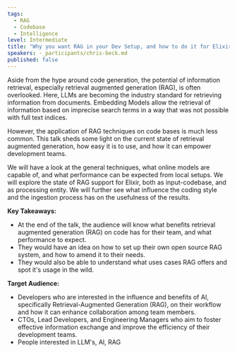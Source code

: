 ```yaml
---
tags:
  - RAG
  - Codebase
  - Intelligence
level: Intermediate
title: "Why you want RAG in your Dev Setup, and how to do it for Elixir"
speakers: -_participants/chris-beck.md
published: false
---
```

Aside from the hype around code generation, the potential of information retrieval, especially retrieval augmented generation (RAG), is often overlooked. Here, LLMs are  becoming the industry standard for retrieving information from documents. Embedding Models allow the retrieval of information based on imprecise search terms in a way that was not possible with full text indices.

However, the application of RAG techniques on code bases is much less common. This talk sheds some light on the current state of retrieval augmented generation, how easy it is to use, and how it can empower development teams.

We will have a look at the general techniques, what online models are capable of, and what performance can be expected from local setups. We will explore the state of RAG support for Elixir, both as input-codebase, and as processing entity. We will further see what influence the coding style and the ingestion process has on the usefulness of the results.

**Key Takeaways:**
- At the end of the talk, the audience will know what benefits retrieval augmented generation (RAG) on code has for their team, and what performance to expect.
- They would have an idea on how to set up their own open source RAG system, and how to amend it to their needs.
- They would also be able to understand what uses cases RAG offers and spot it's usage in the wild.

**Target Audience:**
- Developers who are interested in the influence and benefits of AI, specifically Retrieval-Augmented Generation (RAG), on their workflow and how it can enhance collaboration among team members.
- CTOs, Lead Developers, and Engineering Managers who aim to foster effective information exchange and improve the efficiency of their development teams.
- People interested in LLM's, AI, RAG
